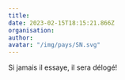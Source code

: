 ```yaml
---
title: 
date: 2023-02-15T18:15:21.866Z
organisation: 
author: 
avatar: "/img/pays/SN.svg"
---
```


Si jamais il essaye, il sera délogé!